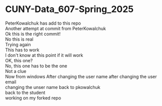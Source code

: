 # CUNY-Data_607-Spring_2025

PeterKowalchuk has add to this repo   
Another attempt at commit from PeterKowalchuk   
Ok this is the right commit!   
No this is real   
Trying again    
This has to work    
I don't know at this point if it will work     
OK, this one?    
No, this one has to be the one    
Not a clue    
Now from windows
After changing the user name
after changing the user email     
changing the unser name back to pkowalchuk     
back to the student     
working on my forked repo       